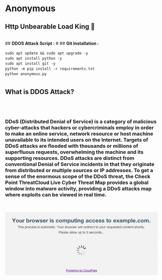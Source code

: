 # <b>Anonymous</b> 
<h2>Http Unbearable Load King 👑</h2><br>
## <b>DDOS Attack Script :</b>
#
## <b>Git Installation :</b>

`sudo apt update && sudo apt upgrade -y` <br>
`sudo apt install python -y` <br>
`sudo apt install git -y` <br>
`python -m pip install -r requirements.txt` <br>
`python anonymous.py` <br>
#
<h2> <strong>What is DDOS Attack?</strong> </h2><br></br>
<h3> DDoS (Distributed Denial of Service) is a category of malicious cyber-attacks that hackers or cybercriminals employ in order to make an online service, network resource or host machine unavailable to its intended users on the Internet. Targets of DDoS attacks are flooded with thousands or millions of superfluous requests, overwhelming the machine and its supporting resources. DDoS attacks are distinct from conventional Denial of Service incidents in that they originate from distributed or multiple sources or IP addresses. To get a sense of the enormous scope of the DDoS threat, the Check Point ThreatCloud Live Cyber Threat Map provides a global window into malware activity, providing a DDoS attacks map where exploits can be viewed in real time.</h3><br>

![Alt text](assets/ddos.png)<br></br>




